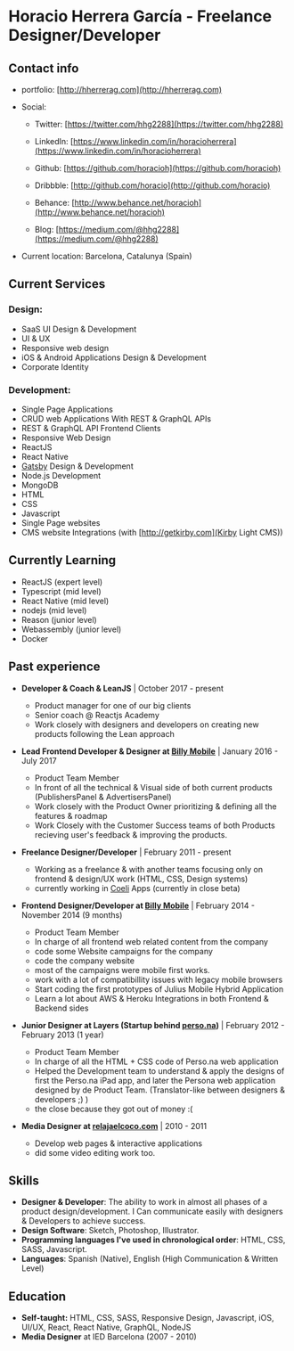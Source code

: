 # Horacio Herrera García - Freelance Designer/Developer

## Contact info

- portfolio: [http://hherrerag.com](http://hherrerag.com)

- Social:
	- Twitter: [https://twitter.com/hhg2288](https://twitter.com/hhg2288)
	- LinkedIn: [https://www.linkedin.com/in/horacioherrera](https://www.linkedin.com/in/horacioherrera)
	- Github: [https://github.com/horacioh](https://github.com/horacioh)
	- Dribbble: [http://github.com/horacio](http://github.com/horacio)
	- Behance: [http://www.behance.net/horacioh](http://www.behance.net/horacioh)

	- Blog: [https://medium.com/@hhg2288](https://medium.com/@hhg2288)

- Current location: Barcelona, Catalunya (Spain)

## Current Services

### Design:

- SaaS UI Design & Development
- UI & UX
- Responsive web design
- iOS & Android Applications Design & Development
- Corporate Identity

### Development:

- Single Page Applications
- CRUD web Applications With REST & GraphQL APIs
- REST & GraphQL API Frontend Clients
- Responsive Web Design
- ReactJS
- React Native
- [Gatsby](https://gatsbyjs.org) Design & Development
- Node.js Development
- MongoDB
- HTML
- CSS
- Javascript
- Single Page websites
- CMS website Integrations (with [http://getkirby.com](Kirby Light CMS))

## Currently Learning

- ReactJS (expert level)
- Typescript (mid level)
- React Native (mid level)
- nodejs (mid level)
- Reason (junior level)
- Webassembly (junior level)
- Docker

## Past experience

- **Developer & Coach & LeanJS** | October 2017 - present
	- Product manager for one of our big clients
	- Senior coach @ Reactjs Academy
	- Work closely with designers and developers on creating new products following the Lean approach


- **Lead Frontend Developer & Designer at [Billy Mobile](http://billymob.com)** | January 2016 - July 2017
	- Product Team Member
	- In front of all the technical & Visual side of both current products (PublishersPanel & AdvertisersPanel)
	- Work closely with the Product Owner prioritizing & defining all the features & roadmap
	- Work Closely with the Customer Success teams of both Products recieving user's feedback & improving the products.
	
	
- **Freelance Designer/Developer** | February 2011 - present
	- Working as a freelance & with another teams focusing only on frontend & design/UX work (HTML, CSS, Design systems)
	- currently working in [Coeli](https://coeli.cat) Apps (currently in close beta)


- **Frontend Designer/Developer at [Billy Mobile](http://billymob.com)** | February 2014 - November 2014 (9 months)
	- Product Team Member
	- In charge of all frontend web related content from the company
	- code some Website campaigns for the company
	- code the company website
	- most of the campaigns were mobile first works.
	- work with a lot of compatibillity issues with legacy mobile browsers
	- Start coding the first prototypes of Julius Mobile Hybrid Application
	- Learn a lot about AWS & Heroku Integrations in both Frontend & Backend sides


- **Junior Designer at Layers (Startup behind [perso.na](Perso.na))** | February 2012 - February 2013 (1 year)
	- Product Team Member
	- In charge of all the HTML + CSS code of Perso.na web application
	- Helped the Development team to understand & apply the designs of first the Perso.na iPad app, and later the Persona web application designed by de Product Team. (Translator-like between designers & developers ;) )
	- the close because they got out of money :(


- **Media Designer at [relajaelcoco.com](relajaelcoco.com)** | 2010 - 2011
	- Develop web pages & interactive applications
	- did some video editing work too.


## Skills

- **Designer & Developer**: The ability to work in almost all phases of a product design/development. I Can communicate easily with designers & Developers to achieve success.
- **Design Software**: Sketch, Photoshop, Illustrator.
- **Programming languages I've used in chronological order**: HTML, CSS, SASS, Javascript.
- **Languages**: Spanish (Native), English (High Communication & Written Level)


## Education

- **Self-taught:** HTML, CSS, SASS, Responsive Design, Javascript, iOS, UI/UX, React, React Native, GraphQL, NodeJS
- **Media Designer** at IED Barcelona (2007 - 2010)

